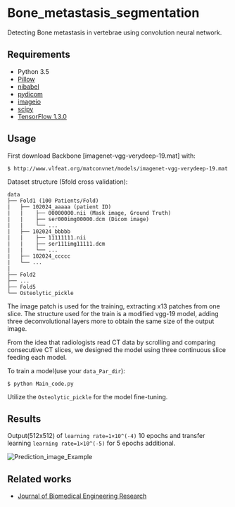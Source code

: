 # Bone_metastasis_segmentation

Detecting Bone metastasis in vertebrae using convolution neural network.

## Requirements

- Python 3.5
- [Pillow](https://pillow.readthedocs.io/en/4.0.x/)
- [nibabel](https://github.com/nipy/nibabel)
- [pydicom](https://github.com/pydicom/pydicom)
- [imageio](https://github.com/imageio/imageios)
- [scipy](https://github.com/scipy/scipy)
- [TensorFlow 1.3.0](https://github.com/tensorflow/tensorflow)

## Usage

First download Backbone [imagenet-vgg-verydeep-19.mat] with:

    $ http://www.vlfeat.org/matconvnet/models/imagenet-vgg-verydeep-19.mat

Dataset structure (5fold cross validation):

    data
    ├── Fold1 (100 Patients/Fold)
    |   ├── 102024_aaaaa (patient ID)
    |   |    ├── 00000000.nii (Mask image, Ground Truth)
    |   |    ├── ser000img00000.dcm (Dicom image)
    |   |    └── ...
    |   ├── 102024_bbbbb        
    |   |    ├── 11111111.nii 
    |   |    ├── ser111img11111.dcm 
    |   |    └── ...
    |   ├── 102024_ccccc 
    |   └── ...
    |
    ├── Fold2 
    ├── ...
    ├── Fold5
    └── Osteolytic_pickle

The image patch is used for the training, extracting x13 patches from one slice.
The structure used for the train is a modified vgg-19 model, adding three deconvolutional layers more to obtain the same size of the output image.

From the idea that radiologists read CT data by scrolling and comparing consecutive CT slices, we designed the model using three continuous slice feeding each model.


To train a model(use your `data_Par_dir`):

    $ python Main_code.py 

Utilize the `Osteolytic_pickle` for the model fine-tuning.
    
## Results

Output(512x512) of `learning rate=1×10^(-4)` 10 epochs and transfer learning `learning rate=1×10^(-5)` for 5 epochs additional.

![Prediction_image_Example](https://user-images.githubusercontent.com/55068090/69806563-86eda580-1226-11ea-8365-472374396db9.png)

## Related works

- [Journal of Biomedical Engineering Research](https://doi.org/10.9718/JBER.2017.38.6.321)
